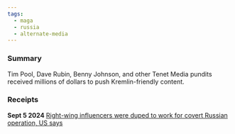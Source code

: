 ```yaml
---
tags:
  - maga
  - russia
  - alternate-media
---
```

### Summary
Tim Pool, Dave Rubin, Benny Johnson, and other Tenet Media pundits received millions of dollars to push Kremlin-friendly content.
### Receipts
**Sept 5 2024** [Right-wing influencers were duped to work for covert Russian operation, US says](https://apnews.com/article/russian-interference-presidential-election-influencers-trump-999435273dd39edf7468c6aa34fad5dd)